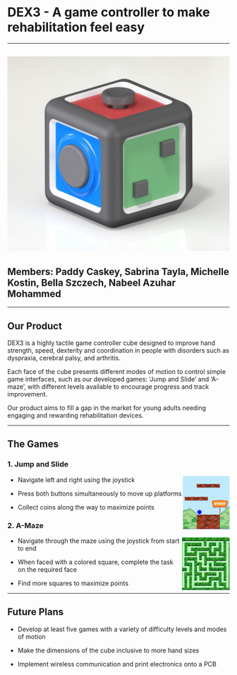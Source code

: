# DEX3 - A game controller to make rehabilitation feel easy  
---
![alt text](https://github.com/paddycaskey/H-CARD-Group/blob/main/Pictures%20for%20Github/cube.jpeg "Dexterity Cube")
---
## Members: Paddy Caskey, Sabrina Tayla, Michelle Kostin, Bella Szczech, Nabeel Azuhar Mohammed
---
## Our Product

DEX3 is a highly tactile game controller cube designed to improve hand strength, speed, dexterity and coordination in people with disorders such as dyspraxia, cerebral palsy, and arthritis. 

Each face of the cube presents different modes of motion to control simple game interfaces, such as our developed games: ‘Jump and Slide’ and ‘A-maze’, with different levels available to encourage progress and track improvement. 

Our product aims to fill a gap in the market for young adults needing engaging and rewarding rehabilitation devices.

---
## The Games

### 1. Jump and Slide

<img align="right" img height="120" src="https://github.com/paddycaskey/H-CARD-Group/blob/main/Pictures%20for%20Github/jumpgame.JPG" />

- Navigate left and right using the joystick

- Press both buttons simultaneously to move up platforms

- Collect coins along the way to maximize points

### 2. A-Maze

<img align="right" img height="120" src="https://github.com/paddycaskey/H-CARD-Group/blob/main/Pictures%20for%20Github/amaze.JPG" />

- Navigate through the maze using the joystick from start to end

- When faced with a colored square, complete the task on the required face

- Find more squares to maximize points

---
## Future Plans

- Develop at least five games with  a variety of difficulty levels and modes of motion

- Make the dimensions of the cube inclusive to more hand sizes

- Implement wireless communication and print electronics onto a PCB
